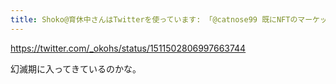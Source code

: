 ```yaml
---
title: Shoko@育休中さんはTwitterを使っています: 「@catnose99 既にNFTのマーケットプレイスに勝手に絵師さんのアート登録して商売している問題が発生しています…」 / Twitter
---
```


https://twitter.com/_okohs/status/1511502806997663744

幻滅期に入ってきているのかな。

